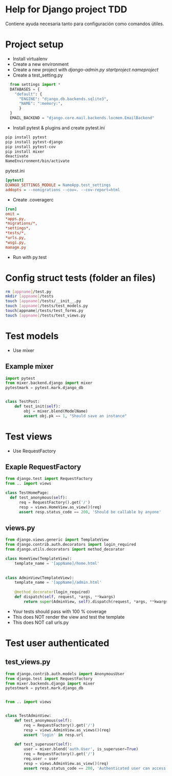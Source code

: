 # Help for Django project TDD
Contiene ayuda necesaria tanto para configuración como comandos útiles.

# Project setup
  - Install virtualenv
  - Create a new environment
  - Create a new project with _django-admin.py startproject nameproject_
  - Create a test_setting.py
  ```python
    from settings import *
    DATABASES = {
      "default": {
        "ENGINE": "django.db.backends.sqlite3",
        "NAME": ":memory:",
        }
    }
    EMAIL_BACKEND = "django.core.mail.backends.locmem.EmailBackend"
  ```
  - Install pytest & plugins and create pytest.ini
  ```bash
  pip install pytest
  pip install pytest-django
  pip install pytest-cov
  pip install mixer
  deactivate
  NameEnvironment/bin/activate
  ```
  pytest.ini
  ```ini
  [pytest]
  DJANGO_SETTINGS_MODULE = NameApp.test_settings
  addopts = --nomigrations --cov=. --cov-report=html
  ```
  - Create .coveragerc
  ```ini
  [run]
  omit =
  *apps.py,
  *migrations/*,
  *settings*,
  *tests/*,
  *urls.py,
  *wsgi.py,
  manage.py
  ```
  * Run with py.test
# Config struct tests (folder an files)
```bash
rm [appname]/test.py
mkdir [appname]/tests
touch [appname]/tests/__init__.py
touch [appname]/tests/test_models.py
touch[appname]/tests/test_forms.py
touch [appname]/tests/test_views.py
```
# Test models
- Use mixer
## Example mixer
```python
import pytest
from mixer.backend.django import mixer
pytestmark = pytest.mark.django_db


class TestPost:
    def test_init(self):
        obj = mixer.blend(ModelName)
        assert obj.pk == 1, "Should save an instance"
```
# Test views
- Use RequestFactory
## Exaple RequestFactory
```python
from django.test import RequestFactory
from .. import views

class TestHomePage:
  def test_anonymous(self):
      req = RequestFactory().get('/')
      resp = views.HomeView.as_view()(req)
      assert resp.status_code == 200, 'Should be callable by anyone'
```
## views.py
```python
from django.views.generic import TemplateView
from django.contrib.auth.decorators import login_required
from django.utils.decorators import method_decorator

class HomeView(TemplateView):
    template_name = '[appName]/home.html'
  
  
class AdminView(TemplateView):
    template_name = '[appName]/admin.html'
  
    @method_decorator(login_required)
    def dispatch(self, request, *args, **kwargs)
        return super(AdminView, self).dispatch(request, *args, **kwargs)
```
- Your tests should pass with 100 % coverage
- This does NOT render the view and test the template
- This does NOT call urls.py

# Test user authenticated

## test_views.py
```python
from django.contrib.auth.models import AnonymousUser
from django.test import RequestFactory
from mixer.backends.django import mixer
pytestmark = pytest.mark.django_db


from .. import views


class TestAdminView:
    def test_anonymous(self):
        req = RequestFactory().get('/')
        resp = views.AdminView.as_views()(req)
        assert 'login' in resp.url
        
    def test_superuser(self):
        user = mixer.blend('auth.User', is_superuser=True)
        req = RequestFactory().get('/')
        req.user = user
        resp = views.AdminView.as_view()(req)
        assert resp.status_code == 200, 'Authenticated user can access'
 ```
